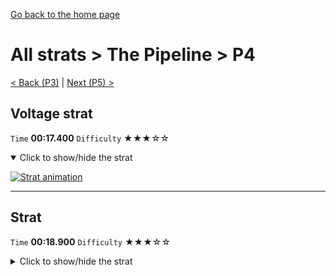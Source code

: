 [Go back to the home page](https://github.com/Doublevil/scbspeedrun)

# All strats > The Pipeline > P4

[< Back (P3)](https://github.com/Doublevil/scbspeedrun/blob/main/levels/all_lvl/P/P3.md) | [Next (P5) >](https://github.com/Doublevil/scbspeedrun/blob/main/levels/all_lvl/P/P5.md)

## Voltage strat

`Time` **00:17.400** `Difficulty` ★★★☆☆
<details open>
  <summary>Click to show/hide the strat</summary>

  [![Strat animation](https://github.com/Doublevil/scbspeedrun/blob/main/media/levels/P/P4_VoltageStrat.webp)](https://github.com/Doublevil/scbspeedrun/blob/main/media/levels/P/P4_VoltageStrat.mp4?raw=true)
</details>

---
## Strat

`Time` **00:18.900** `Difficulty` ★★★☆☆
<details>
  <summary>Click to show/hide the strat</summary>

  [![Strat animation](https://github.com/Doublevil/scbspeedrun/blob/main/media/levels/P/P4_Strat.webp)](https://github.com/Doublevil/scbspeedrun/blob/main/media/levels/P/P4_Strat.mp4?raw=true)
</details>
